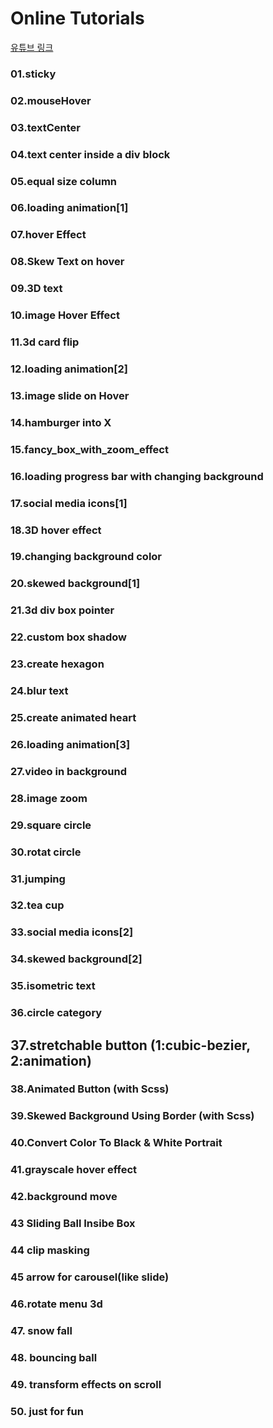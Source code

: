 # Online Tutorials

[유튜브 링크](https://www.youtube.com/channel/UCbwXnUipZsLfUckBPsC7Jog)

### 01.sticky

### 02.mouseHover

### 03.textCenter

### 04.text center inside a div block

### 05.equal size column

### 06.loading animation[1]

### 07.hover Effect

### 08.Skew Text on hover

### 09.3D text

### 10.image Hover Effect

### 11.3d card flip

### 12.loading animation[2]

### 13.image slide on Hover

### 14.hamburger into X

### 15.fancy_box_with_zoom_effect

### 16.loading progress bar with changing background

### 17.social media icons[1]

### 18.3D hover effect

### 19.changing background color

### 20.skewed background[1]

### 21.3d div box pointer

### 22.custom box shadow

### 23.create hexagon

### 24.blur text

### 25.create animated heart

### 26.loading animation[3]

### 27.video in background

### 28.image zoom

### 29.square circle

### 30.rotat circle

### 31.jumping

### 32.tea cup

### 33.social media icons[2]

### 34.skewed background[2]

### 35.isometric text

### 36.circle category

## 37.stretchable button (1:cubic-bezier, 2:animation)

### 38.Animated Button (with Scss)

### 39.Skewed Background Using Border (with Scss)

### 40.Convert Color To Black & White Portrait

### 41.grayscale hover effect

### 42.background move

### 43 Sliding Ball Insibe Box

### 44 clip masking

### 45 arrow for carousel(like slide)

### 46.rotate menu 3d

### 47. snow fall

### 48. bouncing ball

### 49. transform effects on scroll

### 50. just for fun